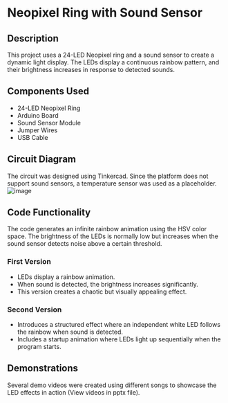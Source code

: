 # Neopixel Ring with Sound Sensor

## Description
This project uses a 24-LED Neopixel ring and a sound sensor to create a dynamic light display. The LEDs display a continuous rainbow pattern, and their brightness increases in response to detected sounds.

## Components Used
- 24-LED Neopixel Ring
- Arduino Board
- Sound Sensor Module
- Jumper Wires
- USB Cable

## Circuit Diagram
The circuit was designed using Tinkercad. Since the platform does not support sound sensors, a temperature sensor was used as a placeholder.
![image](https://github.com/user-attachments/assets/971a7b15-2a13-44e8-95bf-d69d412a1c94)

## Code Functionality
The code generates an infinite rainbow animation using the HSV color space. The brightness of the LEDs is normally low but increases when the sound sensor detects noise above a certain threshold.

### First Version
- LEDs display a rainbow animation.
- When sound is detected, the brightness increases significantly.
- This version creates a chaotic but visually appealing effect.

### Second Version
- Introduces a structured effect where an independent white LED follows the rainbow when sound is detected.
- Includes a startup animation where LEDs light up sequentially when the program starts.

## Demonstrations
Several demo videos were created using different songs to showcase the LED effects in action (View videos in pptx file).



